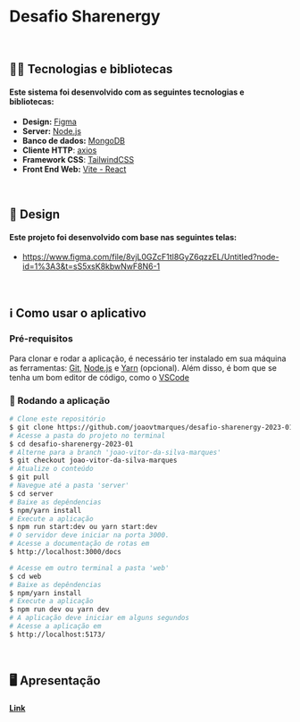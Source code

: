 # Desafio Sharenergy 

<br>

## 👨‍💻 Tecnologias e bibliotecas

#### Este sistema foi desenvolvido com as seguintes tecnologias e bibliotecas:

- **Design:** [Figma](https://www.figma.com/)
- **Server:** [Node.js](https://nodejs.org/en/)
- **Banco de dados:** [MongoDB](https://www.mongodb.com/)
- **Cliente HTTP**:  [axios](https://github.com/axios/axios)
- **Framework CSS**: [TailwindCSS](https://tailwindcss.com/)
- **Front End Web:** [Vite - React](https://vitejs.dev/)

<br>

## 📱 Design

#### Este projeto foi desenvolvido com base nas seguintes telas:

- https://www.figma.com/file/8vjL0GZcF1tl8GyZ6qzzEL/Untitled?node-id=1%3A3&t=sS5xsK8kbwNwF8N6-1

<br>

## ℹ️ Como usar o aplicativo

### Pré-requisitos

Para clonar e rodar a aplicação, é necessário ter instalado em sua máquina as ferramentas:
[Git](https://git-scm.com), [Node.js](https://nodejs.org/en/) e [Yarn](https://yarnpkg.com/) (opcional).
Além disso, é bom que se tenha um bom editor de código, como o [VSCode](https://code.visualstudio.com/)

### 🎲 Rodando a aplicação

```bash
# Clone este repositório
$ git clone https://github.com/joaovtmarques/desafio-sharenergy-2023-01.git
# Acesse a pasta do projeto no terminal
$ cd desafio-sharenergy-2023-01
# Alterne para a branch 'joao-vitor-da-silva-marques'
$ git checkout joao-vitor-da-silva-marques
# Atualize o conteúdo
$ git pull
# Navegue até a pasta 'server'
$ cd server
# Baixe as depêndencias
$ npm/yarn install
# Execute a aplicação
$ npm run start:dev ou yarn start:dev
# O servidor deve iniciar na porta 3000.
# Acesse a documentação de rotas em
$ http://localhost:3000/docs
```
```bash
# Acesse em outro terminal a pasta 'web'
$ cd web
# Baixe as depêndencias
$ npm/yarn install
# Execute a aplicação
$ npm run dev ou yarn dev
# A aplicação deve iniciar em alguns segundos
# Acesse a aplicação em 
$ http://localhost:5173/
```
<br>

## 🖥️ Apresentação

#### [Link](https://youtu.be/u5vf4EVM1Ik)
